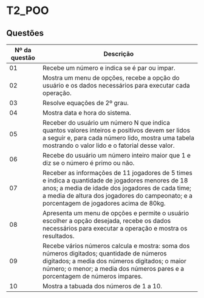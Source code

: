 # T2_POO
## Questões

| Nº da questão | Descrição |
|---|---|
|01| Recebe um número e indica se é par ou impar. |
|02| Mostra um menu de opções, recebe a opção do usuário e os dados necessários para executar cada operação. | 
|03| Resolve equações de 2º grau. |
|04| Mostra data e hora do sistema. |
|05| Receber do usuário um número N que indica quantos valores inteiros e positivos devem ser lidos a seguir e, para cada número lido, mostra uma tabela mostrando o valor lido e o fatorial desse valor. |
|06| Recebe do usuário um número inteiro maior que 1 e diz se o número é primo ou não. |
|07| Receber as informações de 11 jogadores de 5 times e indica a quantidade de jogadores menores de 18 anos; a media de idade dos jogadores de cada time; a media de altura dos jogadores do campeonato; e a porcentagem de jogadores acima de 80kg. |
|08| Apresenta um menu de opções e permite o usuário escolher a opção desejada, recebe os dados necessários para executar a operação e mostra os resultados. | 
|09| Recebe vários números calcula e mostra: soma dos números digitados; quantidade de números digitados; a media dos números digitados; o maior número; o menor; a media dos números pares e a porcentagem de números impares. |
|10| Mostra a tabuada dos números de 1 a 10. |
